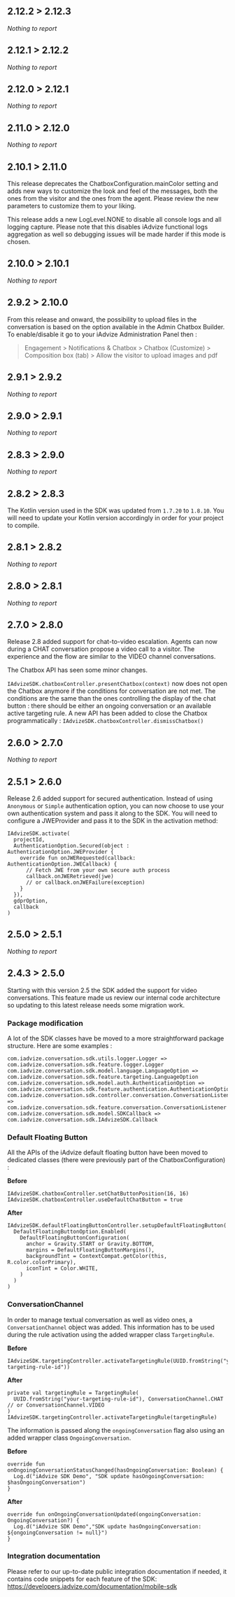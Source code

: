 ## 2.12.2 > 2.12.3

*Nothing to report*

## 2.12.1 > 2.12.2

*Nothing to report*

## 2.12.0 > 2.12.1

*Nothing to report*

## 2.11.0 > 2.12.0

*Nothing to report*

## 2.10.1 > 2.11.0

This release deprecates the ChatboxConfiguration.mainColor setting and adds new ways to customize the look and feel of the messages, both the ones from the visitor and the ones from the agent. Please review the new parameters to customize them to your liking.

This release adds a new LogLevel.NONE to disable all console logs and all logging capture. Please note that this disables iAdvize functional logs aggregation as well so debugging issues will be made harder if this mode is chosen.

## 2.10.0 > 2.10.1

*Nothing to report*

## 2.9.2 > 2.10.0

From this release and onward, the possibility to upload files in the conversation is based on the option
available in the Admin Chatbox Builder. To enable/disable it go to your iAdvize Administration Panel then :
> Engagement > Notifications & Chatbox > Chatbox (Customize) > Composition box (tab) > Allow the visitor to upload images and pdf

## 2.9.1 > 2.9.2

*Nothing to report*

## 2.9.0 > 2.9.1

*Nothing to report*

## 2.8.3 > 2.9.0

*Nothing to report*

## 2.8.2 > 2.8.3

The Kotlin version used in the SDK was updated from `1.7.20` to `1.8.10`. You will need to update your
Kotlin version accordingly in order for your project to compile.

## 2.8.1 > 2.8.2

*Nothing to report*

## 2.8.0 > 2.8.1

*Nothing to report*

## 2.7.0 > 2.8.0

Release 2.8 added support for chat-to-video escalation. Agents can now during a CHAT conversation
propose a video call to a visitor. The experience and the flow are similar to the VIDEO channel
conversations.

The Chatbox API has seen some minor changes.

`IAdvizeSDK.chatboxController.presentChatbox(context)` now does not open the Chatbox anymore if the
conditions for conversation are not met. The conditions are the same than the ones controlling the
display of the chat button : there should be either an ongoing conversation or an available active
targeting rule. A new API has been added to close the Chatbox programmatically :
`IAdvizeSDK.chatboxController.dismissChatbox()`

## 2.6.0 > 2.7.0

*Nothing to report*

## 2.5.1 > 2.6.0

Release 2.6 added support for secured authentication. Instead of using `Anonymous` or `Simple`
authentication option, you can now choose to use your own authentication system and pass it along to
the SDK. You will need to configure a JWEProvider and pass it to the SDK in the activation method:

```
IAdvizeSDK.activate(
  projectId,
  AuthenticationOption.Secured(object : AuthenticationOption.JWEProvider {
    override fun onJWERequested(callback: AuthenticationOption.JWECallback) {
      // Fetch JWE from your own secure auth process
      callback.onJWERetrieved(jwe)
      // or callback.onJWEFailure(exception)
    }
  }),
  gdprOption,
  callback
)
```

## 2.5.0 > 2.5.1

*Nothing to report*

## 2.4.3 > 2.5.0

Starting with this version 2.5 the SDK added the support for video conversations. This feature made
us review our internal code architecture so updating to this latest release needs some migration
work.

### Package modification

A lot of the SDK classes have be moved to a more straightforward package structure. Here are some
examples :

```
com.iadvize.conversation.sdk.utils.logger.Logger => com.iadvize.conversation.sdk.feature.logger.Logger
com.iadvize.conversation.sdk.model.language.LanguageOption => com.iadvize.conversation.sdk.feature.targeting.LanguageOption
com.iadvize.conversation.sdk.model.auth.AuthenticationOption => com.iadvize.conversation.sdk.feature.authentication.AuthenticationOption
com.iadvize.conversation.sdk.controller.conversation.ConversationListener => com.iadvize.conversation.sdk.feature.conversation.ConversationListener
com.iadvize.conversation.sdk.model.SDKCallback => com.iadvize.conversation.sdk.IAdvizeSDK.Callback
```

### Default Floating Button

All the APIs of the iAdvize default floating button have been moved to dedicated classes (there were
previously part of the ChatboxConfiguration) :

**Before**

```
IAdvizeSDK.chatboxController.setChatButtonPosition(16, 16)
IAdvizeSDK.chatboxController.useDefaultChatButton = true
```

**After**

```
IAdvizeSDK.defaultFloatingButtonController.setupDefaultFloatingButton(
  DefaultFloatingButtonOption.Enabled(
    DefaultFloatingButtonConfiguration(
      anchor = Gravity.START or Gravity.BOTTOM, 
      margins = DefaultFloatingButtonMargins(), 
      backgroundTint = ContextCompat.getColor(this, R.color.colorPrimary),
      iconTint = Color.WHITE,
    )
  )
)
```

### ConversationChannel

In order to manage textual conversation as well as video ones, a `ConversationChannel` object was
added. This information has to be used during the rule activation using the added wrapper
class `TargetingRule`.

**Before**

```
IAdvizeSDK.targetingController.activateTargetingRule(UUID.fromString("your-targeting-rule-id"))
```

**After**

```
private val targetingRule = TargetingRule(
  UUID.fromString("your-targeting-rule-id"), ConversationChannel.CHAT // or ConversationChannel.VIDEO
)
IAdvizeSDK.targetingController.activateTargetingRule(targetingRule)
```

The information is passed along the `ongoingConversation` flag also using an added wrapper
class `OngoingConversation`.

**Before**

```
override fun onOngoingConversationStatusChanged(hasOngoingConversation: Boolean) { 
  Log.d("iAdvize SDK Demo", "SDK update hasOngoingConversation: $hasOngoingConversation")
}
```

**After**

```
override fun onOngoingConversationUpdated(ongoingConversation: OngoingConversation?) { 
  Log.d("iAdvize SDK Demo","SDK update hasOngoingConversation: ${ongoingConversation != null}")
}
```

### Integration documentation

Please refer to our up-to-date public integration documentation if needed, it contains code snippets
for each feature of the SDK:
https://developers.iadvize.com/documentation/mobile-sdk
